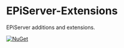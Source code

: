 # EPiServer-Extensions

EPiServer additions and extensions.

[![NuGet](https://img.shields.io/nuget/v/RegionOrebroLan.EPiServer.svg?label=NuGet)](https://www.nuget.org/packages/RegionOrebroLan.EPiServer)